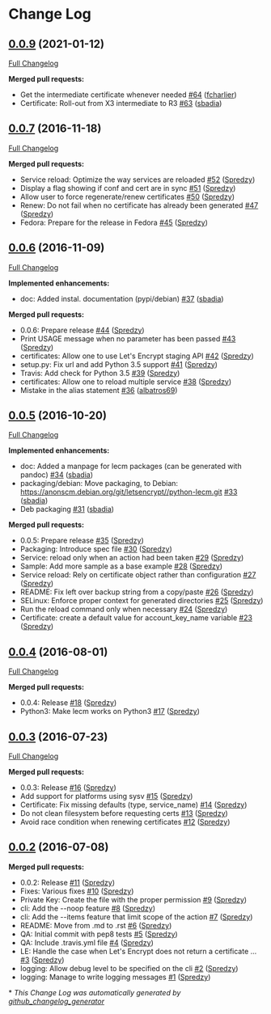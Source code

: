 # Change Log

## [0.0.9](https://github.com/Spredzy/lecm/tree/0.0.9) (2021-01-12)

[Full Changelog](https://github.com/Spredzy/lecm/compare/0.0.7...0.0.9)

**Merged pull requests:**

- Get the intermediate certificate whenever needed [\#64](https://github.com/Spredzy/lecm/pull/64) ([fcharlier](https://github.com/fcharlier))
- Certificate: Roll-out from X3 intermediate to R3 [\#63](https://github.com/Spredzy/lecm/pull/63) ([sbadia](https://github.com/sbadia))

## [0.0.7](https://github.com/Spredzy/lecm/tree/0.0.7) (2016-11-18)

[Full Changelog](https://github.com/Spredzy/lecm/compare/0.0.6...0.0.7)

**Merged pull requests:**

- Service reload: Optimize the way services are reloaded [\#52](https://github.com/Spredzy/lecm/pull/52) ([Spredzy](https://github.com/Spredzy))
- Display a flag showing if conf and cert are in sync [\#51](https://github.com/Spredzy/lecm/pull/51) ([Spredzy](https://github.com/Spredzy))
- Allow user to force regenerate/renew certificates [\#50](https://github.com/Spredzy/lecm/pull/50) ([Spredzy](https://github.com/Spredzy))
- Renew: Do not fail when no certificate has already been generated [\#47](https://github.com/Spredzy/lecm/pull/47) ([Spredzy](https://github.com/Spredzy))
- Fedora: Prepare for the release in Fedora [\#45](https://github.com/Spredzy/lecm/pull/45) ([Spredzy](https://github.com/Spredzy))

## [0.0.6](https://github.com/Spredzy/lecm/tree/0.0.6) (2016-11-09)
[Full Changelog](https://github.com/Spredzy/lecm/compare/0.0.5...0.0.6)

**Implemented enhancements:**

- doc: Added instal. documentation \(pypi/debian\) [\#37](https://github.com/Spredzy/lecm/pull/37) ([sbadia](https://github.com/sbadia))

**Merged pull requests:**

- 0.0.6: Prepare release [\#44](https://github.com/Spredzy/lecm/pull/44) ([Spredzy](https://github.com/Spredzy))
- Print USAGE message when no parameter has been passed [\#43](https://github.com/Spredzy/lecm/pull/43) ([Spredzy](https://github.com/Spredzy))
- certificates: Allow one to use Let's Encrypt staging API [\#42](https://github.com/Spredzy/lecm/pull/42) ([Spredzy](https://github.com/Spredzy))
- setup.py: Fix url and add Python 3.5 support [\#41](https://github.com/Spredzy/lecm/pull/41) ([Spredzy](https://github.com/Spredzy))
- Travis: Add check for Python 3.5 [\#39](https://github.com/Spredzy/lecm/pull/39) ([Spredzy](https://github.com/Spredzy))
- certificates: Allow one to reload multiple service [\#38](https://github.com/Spredzy/lecm/pull/38) ([Spredzy](https://github.com/Spredzy))
- Mistake in the alias statement [\#36](https://github.com/Spredzy/lecm/pull/36) ([albatros69](https://github.com/albatros69))

## [0.0.5](https://github.com/Spredzy/lecm/tree/0.0.5) (2016-10-20)
[Full Changelog](https://github.com/Spredzy/lecm/compare/0.0.4...0.0.5)

**Implemented enhancements:**

- doc: Added a manpage for lecm packages \(can be generated with pandoc\) [\#34](https://github.com/Spredzy/lecm/pull/34) ([sbadia](https://github.com/sbadia))
- packaging/debian: Move packaging, to Debian: https://anonscm.debian.org/git/letsencrypt//python-lecm.git [\#33](https://github.com/Spredzy/lecm/pull/33) ([sbadia](https://github.com/sbadia))
- Deb packaging [\#31](https://github.com/Spredzy/lecm/pull/31) ([sbadia](https://github.com/sbadia))

**Merged pull requests:**

- 0.0.5: Prepare release [\#35](https://github.com/Spredzy/lecm/pull/35) ([Spredzy](https://github.com/Spredzy))
- Packaging: Introduce spec file [\#30](https://github.com/Spredzy/lecm/pull/30) ([Spredzy](https://github.com/Spredzy))
- Service: reload only when an action had been taken [\#29](https://github.com/Spredzy/lecm/pull/29) ([Spredzy](https://github.com/Spredzy))
- Sample: Add more sample as a base example [\#28](https://github.com/Spredzy/lecm/pull/28) ([Spredzy](https://github.com/Spredzy))
- Service reload: Rely on certificate object rather than configuration [\#27](https://github.com/Spredzy/lecm/pull/27) ([Spredzy](https://github.com/Spredzy))
- README: Fix left over backup string from a copy/paste [\#26](https://github.com/Spredzy/lecm/pull/26) ([Spredzy](https://github.com/Spredzy))
- SELinux: Enforce proper context for generated directories [\#25](https://github.com/Spredzy/lecm/pull/25) ([Spredzy](https://github.com/Spredzy))
- Run the reload command only when necessary [\#24](https://github.com/Spredzy/lecm/pull/24) ([Spredzy](https://github.com/Spredzy))
- Certificate: create a default value for account\_key\_name variable [\#23](https://github.com/Spredzy/lecm/pull/23) ([Spredzy](https://github.com/Spredzy))

## [0.0.4](https://github.com/Spredzy/lecm/tree/0.0.4) (2016-08-01)
[Full Changelog](https://github.com/Spredzy/lecm/compare/0.0.3...0.0.4)

**Merged pull requests:**

- 0.0.4: Release [\#18](https://github.com/Spredzy/lecm/pull/18) ([Spredzy](https://github.com/Spredzy))
- Python3: Make lecm works on Python3 [\#17](https://github.com/Spredzy/lecm/pull/17) ([Spredzy](https://github.com/Spredzy))

## [0.0.3](https://github.com/Spredzy/lecm/tree/0.0.3) (2016-07-23)
[Full Changelog](https://github.com/Spredzy/lecm/compare/0.0.2...0.0.3)

**Merged pull requests:**

- 0.0.3: Release [\#16](https://github.com/Spredzy/lecm/pull/16) ([Spredzy](https://github.com/Spredzy))
- Add support for platforms using sysv [\#15](https://github.com/Spredzy/lecm/pull/15) ([Spredzy](https://github.com/Spredzy))
- Certificate: Fix missing defaults \(type, service\_name\) [\#14](https://github.com/Spredzy/lecm/pull/14) ([Spredzy](https://github.com/Spredzy))
- Do not clean filesystem before requesting certs [\#13](https://github.com/Spredzy/lecm/pull/13) ([Spredzy](https://github.com/Spredzy))
- Avoid race condition when renewing certificates [\#12](https://github.com/Spredzy/lecm/pull/12) ([Spredzy](https://github.com/Spredzy))

## [0.0.2](https://github.com/Spredzy/lecm/tree/0.0.2) (2016-07-08)
**Merged pull requests:**

- 0.0.2: Release [\#11](https://github.com/Spredzy/lecm/pull/11) ([Spredzy](https://github.com/Spredzy))
- Fixes: Various fixes [\#10](https://github.com/Spredzy/lecm/pull/10) ([Spredzy](https://github.com/Spredzy))
- Private Key: Create the file with the proper permission [\#9](https://github.com/Spredzy/lecm/pull/9) ([Spredzy](https://github.com/Spredzy))
- cli: Add the --noop feature [\#8](https://github.com/Spredzy/lecm/pull/8) ([Spredzy](https://github.com/Spredzy))
- cli: Add the --items feature that limit scope of the action [\#7](https://github.com/Spredzy/lecm/pull/7) ([Spredzy](https://github.com/Spredzy))
- README: Move from .md to .rst [\#6](https://github.com/Spredzy/lecm/pull/6) ([Spredzy](https://github.com/Spredzy))
- QA: Initial commit with pep8 tests [\#5](https://github.com/Spredzy/lecm/pull/5) ([Spredzy](https://github.com/Spredzy))
- QA: Include .travis.yml file [\#4](https://github.com/Spredzy/lecm/pull/4) ([Spredzy](https://github.com/Spredzy))
- LE: Handle the case when Let's Encrypt does not return a certificate … [\#3](https://github.com/Spredzy/lecm/pull/3) ([Spredzy](https://github.com/Spredzy))
- logging: Allow debug level to be specified on the cli [\#2](https://github.com/Spredzy/lecm/pull/2) ([Spredzy](https://github.com/Spredzy))
- logging: Manage to write logging messages [\#1](https://github.com/Spredzy/lecm/pull/1) ([Spredzy](https://github.com/Spredzy))



\* *This Change Log was automatically generated by [github_changelog_generator](https://github.com/skywinder/Github-Changelog-Generator)*
